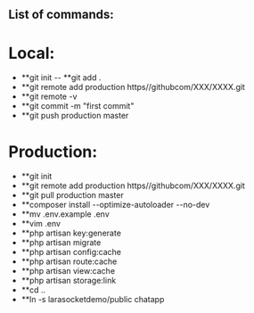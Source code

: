 

## List of commands:

 # Local:

- **git init
-- **git add .
- **git remote add production https//githubcom/XXX/XXXX.git
- **git remote -v
- **git commit -m "first commit"
- **git push production master

# Production:

- **git init
- **git remote add production https//githubcom/XXX/XXXX.git
- **git pull production master
- **composer install --optimize-autoloader --no-dev
- **mv .env.example .env
- **vim .env
- **php artisan key:generate
- **php artisan migrate
- **php artisan config:cache
- **php artisan route:cache
- **php artisan view:cache
- **php artisan storage:link
- **cd ..
- **ln -s larasocketdemo/public chatapp
